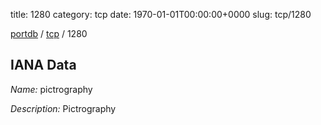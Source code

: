title: 1280
category: tcp
date: 1970-01-01T00:00:00+0000
slug: tcp/1280

[portdb](/) / [tcp](/category/tcp.html) / 1280


## IANA Data

_Name:_ pictrography

_Description:_ Pictrography


